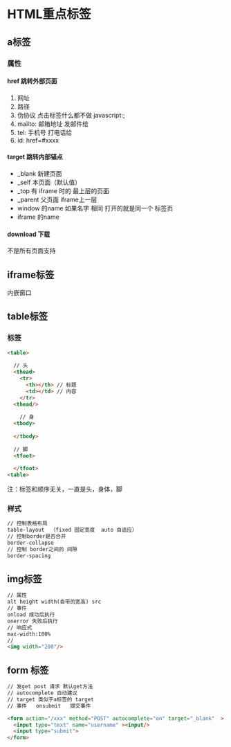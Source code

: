 
# HTML重点标签

## a标签

### 属性

#### href   跳转外部页面

1. 网址
2. 路径
3. 伪协议  点击标签什么都不做  javascript:;
4. mailto: 邮箱地址   发邮件给
5. tel: 手机号  打电话给
6. id:  href=#xxxx

#### target  跳转内部锚点

- _blank 新建页面
- _self  本页面（默认值）
- _top  有 iframe 时的 最上层的页面
- _parent 父页面 iframe上一层
- window 的name  如果名字 相同 打开的就是同一个 标签页
- iframe 的name  

#### download 下载

不是所有页面支持

## iframe标签

内嵌窗口

## table标签

### 标签

```html
<table>
  
  // 头
  <thead> 
    <tr>
      <th></th> // 标题
      <td></td> // 内容
    </tr>
  <thead/>
    
    // 身
  <tbody> 
    
  </tbody>
  
  // 脚
  <tfoot> 
    
  </tfoot>
<table>
```

注：标签和顺序无关，一直是头，身体，脚

### 样式

```html
// 控制表格布局
table-layout  （fixed 固定宽度  auto 自适应）
// 控制border是否合并
border-collapse
// 控制 border之间的 间隙
border-spacing

```

## img标签

```html
// 属性 
alt height width(自带的宽高) src
// 事件
onload 成功后执行
onerror 失败后执行
// 响应式
max-width:100%
// 
<img width="200"/>
```

## form 标签

```html
// 发get post 请求 默认get方法 
// autocomplete 自动建议
// target 类似于a标签的 target
// 事件   onsubmit   提交事件

<form action="/xxx" method="POST" autocomplete="on" target="_blank"  >
  <input type="text" name="username" ><input/>
  <input type="submit">
</form>
```
